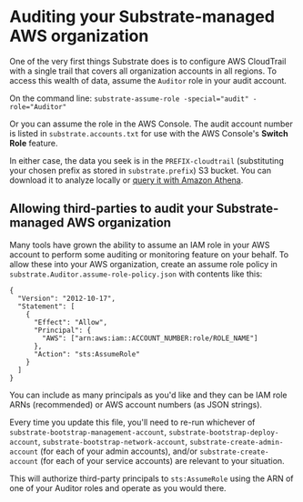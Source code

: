 # Auditing your Substrate-managed AWS organization

One of the very first things Substrate does is to configure AWS CloudTrail with a single trail that covers all organization accounts in all regions. To access this wealth of data, assume the `Auditor` role in your audit account.

On the command line: `substrate-assume-role -special="audit" -role="Auditor"`

Or you can assume the role in the AWS Console. The audit account number is listed in `substrate.accounts.txt` for use with the AWS Console's **Switch Role** feature.

In either case, the data you seek is in the `PREFIX-cloudtrail` (substituting your chosen prefix as stored in `substrate.prefix`) S3 bucket. You can download it to analyze locally or [query it with Amazon Athena](https://docs.aws.amazon.com/athena/latest/ug/cloudtrail-logs.html).

## Allowing third-parties to audit your Substrate-managed AWS organization

Many tools have grown the ability to assume an IAM role in your AWS account to perform some auditing or monitoring feature on your behalf. To allow these into your AWS organization, create an assume role policy in `substrate.Auditor.assume-role-policy.json` with contents like this:

    {
      "Version": "2012-10-17",
      "Statement": [
        {
          "Effect": "Allow",
          "Principal": {
            "AWS": ["arn:aws:iam::ACCOUNT_NUMBER:role/ROLE_NAME"]
          },
          "Action": "sts:AssumeRole"
        }
      ]
    }

You can include as many principals as you'd like and they can be IAM role ARNs (recommended) or AWS account numbers (as JSON strings).

Every time you update this file, you'll need to re-run whichever of `substrate-bootstrap-management-account`, `substrate-bootstrap-deploy-account`, `substrate-bootstrap-network-account`, `substrate-create-admin-account` (for each of your admin accounts), and/or `substrate-create-account` (for each of your service accounts) are relevant to your situation.

This will authorize third-party principals to `sts:AssumeRole` using the ARN of one of your Auditor roles and operate as you would there.
